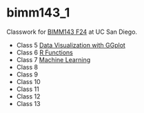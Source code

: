 # bimm143_1
Classwork for [BIMM143 F24](https://github.com/izzyhui/bimm143_1/) at UC San Diego.

- Class 5 [Data Visualization with GGplot]()
- Class 6 [R Functions]()
- Class 7 [Machine Learning](https://github.com/izzyhui/bimm143_1/blob/main/Class%2007/Class-7-Machine-Learning-I.pdf)
- Class 8 []()
- Class 9 []()
- Class 10 []()
- Class 11 []()
- Class 12 []()
- Class 13 []()
